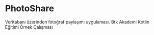 # PhotoShare
Veritabanı üzerinden fotoğraf paylaşımı uygulaması.
Btk Akademi Kotlin Eğitimi Örnek Çalışması
